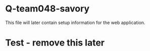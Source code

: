 # Q-team048-savory

This file will later contain setup information for the web application.

# Test - remove this later
